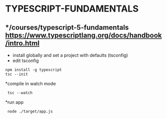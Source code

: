 TYPESCRIPT-FUNDAMENTALS
=======================
*/courses/typescript-5-fundamentals
https://www.typescriptlang.org/docs/handbook/intro.html
----

* install globally and set a project with defaults (tsconfig)
* edit tsconfig
```shell
npm install -g typescript
tsc --init
```

*compile in watch mode
```shell
 tsc --watch
```

*run app
```shell
 node ./target/app.js
```
